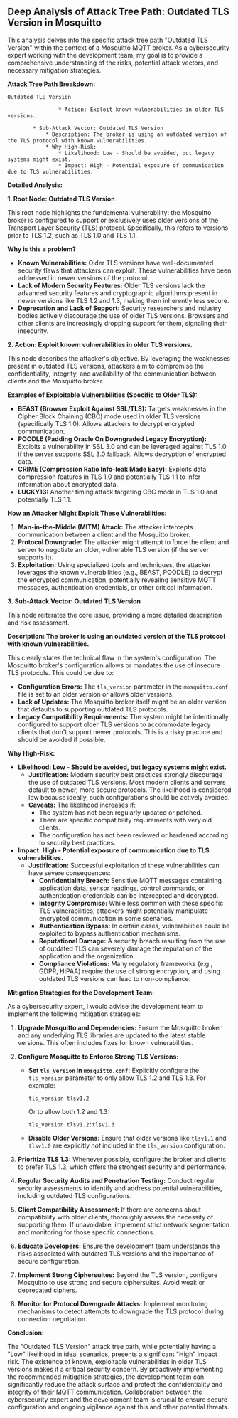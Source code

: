 ## Deep Analysis of Attack Tree Path: Outdated TLS Version in Mosquitto

This analysis delves into the specific attack tree path "Outdated TLS Version" within the context of a Mosquitto MQTT broker. As a cybersecurity expert working with the development team, my goal is to provide a comprehensive understanding of the risks, potential attack vectors, and necessary mitigation strategies.

**Attack Tree Path Breakdown:**

```
Outdated TLS Version

                * Action: Exploit known vulnerabilities in older TLS versions.

        * Sub-Attack Vector: Outdated TLS Version
            * Description: The broker is using an outdated version of the TLS protocol with known vulnerabilities.
            * Why High-Risk:
                * Likelihood: Low - Should be avoided, but legacy systems might exist.
                * Impact: High - Potential exposure of communication due to TLS vulnerabilities.
```

**Detailed Analysis:**

**1. Root Node: Outdated TLS Version**

This root node highlights the fundamental vulnerability: the Mosquitto broker is configured to support or exclusively uses older versions of the Transport Layer Security (TLS) protocol. Specifically, this refers to versions prior to TLS 1.2, such as TLS 1.0 and TLS 1.1.

**Why is this a problem?**

* **Known Vulnerabilities:** Older TLS versions have well-documented security flaws that attackers can exploit. These vulnerabilities have been addressed in newer versions of the protocol.
* **Lack of Modern Security Features:**  Older TLS versions lack the advanced security features and cryptographic algorithms present in newer versions like TLS 1.2 and 1.3, making them inherently less secure.
* **Deprecation and Lack of Support:** Security researchers and industry bodies actively discourage the use of older TLS versions. Browsers and other clients are increasingly dropping support for them, signaling their insecurity.

**2. Action: Exploit known vulnerabilities in older TLS versions.**

This node describes the attacker's objective. By leveraging the weaknesses present in outdated TLS versions, attackers aim to compromise the confidentiality, integrity, and availability of the communication between clients and the Mosquitto broker.

**Examples of Exploitable Vulnerabilities (Specific to Older TLS):**

* **BEAST (Browser Exploit Against SSL/TLS):**  Targets weaknesses in the Cipher Block Chaining (CBC) mode used in older TLS versions (specifically TLS 1.0). Allows attackers to decrypt encrypted communication.
* **POODLE (Padding Oracle On Downgraded Legacy Encryption):** Exploits a vulnerability in SSL 3.0 and can be leveraged against TLS 1.0 if the server supports SSL 3.0 fallback. Allows decryption of encrypted data.
* **CRIME (Compression Ratio Info-leak Made Easy):** Exploits data compression features in TLS 1.0 and potentially TLS 1.1 to infer information about encrypted data.
* **LUCKY13:**  Another timing attack targeting CBC mode in TLS 1.0 and potentially TLS 1.1.

**How an Attacker Might Exploit These Vulnerabilities:**

1. **Man-in-the-Middle (MITM) Attack:** The attacker intercepts communication between a client and the Mosquitto broker.
2. **Protocol Downgrade:** The attacker might attempt to force the client and server to negotiate an older, vulnerable TLS version (if the server supports it).
3. **Exploitation:** Using specialized tools and techniques, the attacker leverages the known vulnerabilities (e.g., BEAST, POODLE) to decrypt the encrypted communication, potentially revealing sensitive MQTT messages, authentication credentials, or other critical information.

**3. Sub-Attack Vector: Outdated TLS Version**

This node reiterates the core issue, providing a more detailed description and risk assessment.

**Description: The broker is using an outdated version of the TLS protocol with known vulnerabilities.**

This clearly states the technical flaw in the system's configuration. The Mosquitto broker's configuration allows or mandates the use of insecure TLS protocols. This could be due to:

* **Configuration Errors:** The `tls_version` parameter in the `mosquitto.conf` file is set to an older version or allows older versions.
* **Lack of Updates:** The Mosquitto broker itself might be an older version that defaults to supporting outdated TLS protocols.
* **Legacy Compatibility Requirements:**  The system might be intentionally configured to support older TLS versions to accommodate legacy clients that don't support newer protocols. This is a risky practice and should be avoided if possible.

**Why High-Risk:**

* **Likelihood: Low - Should be avoided, but legacy systems might exist.**
    * **Justification:**  Modern security best practices strongly discourage the use of outdated TLS versions. Most modern clients and servers default to newer, more secure protocols. The likelihood is considered low because ideally, such configurations should be actively avoided.
    * **Caveats:** The likelihood increases if:
        * The system has not been regularly updated or patched.
        * There are specific compatibility requirements with very old clients.
        * The configuration has not been reviewed or hardened according to security best practices.
* **Impact: High - Potential exposure of communication due to TLS vulnerabilities.**
    * **Justification:** Successful exploitation of these vulnerabilities can have severe consequences:
        * **Confidentiality Breach:** Sensitive MQTT messages containing application data, sensor readings, control commands, or authentication credentials can be intercepted and decrypted.
        * **Integrity Compromise:**  While less common with these specific TLS vulnerabilities, attackers might potentially manipulate encrypted communication in some scenarios.
        * **Authentication Bypass:** In certain cases, vulnerabilities could be exploited to bypass authentication mechanisms.
        * **Reputational Damage:** A security breach resulting from the use of outdated TLS can severely damage the reputation of the application and the organization.
        * **Compliance Violations:** Many regulatory frameworks (e.g., GDPR, HIPAA) require the use of strong encryption, and using outdated TLS versions can lead to non-compliance.

**Mitigation Strategies for the Development Team:**

As a cybersecurity expert, I would advise the development team to implement the following mitigation strategies:

1. **Upgrade Mosquitto and Dependencies:** Ensure the Mosquitto broker and any underlying TLS libraries are updated to the latest stable versions. This often includes fixes for known vulnerabilities.

2. **Configure Mosquitto to Enforce Strong TLS Versions:**
    * **Set `tls_version` in `mosquitto.conf`:**  Explicitly configure the `tls_version` parameter to only allow TLS 1.2 and TLS 1.3. For example:
        ```
        tls_version tlsv1.2
        ```
        Or to allow both 1.2 and 1.3:
        ```
        tls_version tlsv1.2:tlsv1.3
        ```
    * **Disable Older Versions:**  Ensure that older versions like `tlsv1.1` and `tlsv1.0` are explicitly *not* included in the `tls_version` configuration.

3. **Prioritize TLS 1.3:** Whenever possible, configure the broker and clients to prefer TLS 1.3, which offers the strongest security and performance.

4. **Regular Security Audits and Penetration Testing:** Conduct regular security assessments to identify and address potential vulnerabilities, including outdated TLS configurations.

5. **Client Compatibility Assessment:** If there are concerns about compatibility with older clients, thoroughly assess the necessity of supporting them. If unavoidable, implement strict network segmentation and monitoring for those specific connections.

6. **Educate Developers:** Ensure the development team understands the risks associated with outdated TLS versions and the importance of secure configuration.

7. **Implement Strong Ciphersuites:**  Beyond the TLS version, configure Mosquitto to use strong and secure ciphersuites. Avoid weak or deprecated ciphers.

8. **Monitor for Protocol Downgrade Attacks:** Implement monitoring mechanisms to detect attempts to downgrade the TLS protocol during connection negotiation.

**Conclusion:**

The "Outdated TLS Version" attack tree path, while potentially having a "Low" likelihood in ideal scenarios, presents a significant "High" impact risk. The existence of known, exploitable vulnerabilities in older TLS versions makes it a critical security concern. By proactively implementing the recommended mitigation strategies, the development team can significantly reduce the attack surface and protect the confidentiality and integrity of their MQTT communication. Collaboration between the cybersecurity expert and the development team is crucial to ensure secure configuration and ongoing vigilance against this and other potential threats.
